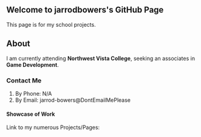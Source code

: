 ## Welcome to jarrodbowers's GitHub Page
This page is for my school projects. 

## About
I am currently attending **Northwest Vista College**, seeking an associates in **Game Development**.

### Contact Me
1. By Phone: N/A
2. By Email: jarrod-bowers@DontEmailMePlease

#### Showcase of Work
Link to my numerous Projects/Pages: 
